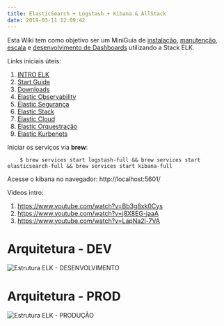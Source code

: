 ```yaml
---
title: ElasticSearch + Logstash + Kibana & AllStack
date: 2019-03-11 12:09:42
---
```

Esta Wiki tem como objetivo ser um MiniGuia de [instalação](/wiki/instalacao), [manutenção](/wiki/manutencao), [escala](/wiki/escala) e [desenvolvimento de Dashboards](/wiki/desenvolvimento) utilizando a Stack ELK.

Links iniciais úteis: 
1. [INTRO ELK](https://www.elastic.co/pt/elasticon/tour/2020/sao-paulo/opening-keynote?ultron=all-elastic&hulk=cpc&blade=linkedin)
1. [Start Guide](https://www.elastic.co/pt/start)
1. [Downloads](https://www.elastic.co/pt/downloads/)
1. [Elastic Observability](https://www.elastic.co/pt/observability)
1. [Elastic Segurança](https://www.elastic.co/pt/security)
1. [Elastic Stack](https://www.elastic.co/pt/elastic-stack)
1. [Elastic Cloud](https://www.elastic.co/pt/cloud/)
1. [Elastic Orquestração](https://www.elastic.co/pt/ece)
1. [Elastic Kurbenets](https://www.elastic.co/pt/elastic-cloud-kubernetes)

Iniciar os serviços via __brew__:
```shell script
    $ brew services start logstash-full && brew services start elasticsearch-full && brew services start kibana-full
```

Acesse o kibana no navegador: http://localhost:5601/

Videos intro:
1. https://www.youtube.com/watch?v=Bb3g8xk0Cys
1. https://www.youtube.com/watch?v=j8X8EG-jaaA
1. https://www.youtube.com/watch?v=LapNa2l-7VA

# Arquitetura - DEV
![Estrutura ELK - DESENVOLVIMENTO](/wiki/images/elk-arch-development.png)

# Arquitetura - PROD
![Estrutura ELK - PRODUÇÃO](/wiki/images/elk-arch-production.png)

